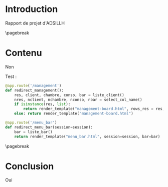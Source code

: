 # Introduction
Rapport de projet d'ADSILLH

\pagebreak
# Contenu
Non

Test :

```python
@app.route('/management')
def redirect_management():
    res, client, chambre, conso, bar = liste_client()
    nres, nclient, nchambre, nconso, nbar = select_col_name()
    if isinstance(res, list):
        return render_template("management-board.html", rows_res = res, rows_client = client, rows_chambre = chambre, rows_conso = conso, rows_bar = bar, nres= nres, nclient = nclient, nchambre= nchambre, nconso =nconso, nbar= nbar )
    else: return render_template("management-board.html")

@app.route('/menu_bar')
def redirect_menu_bar(session=session):
    bar = liste_bar()
    return render_template("menu_bar.html", session=session, bar=bar)
```

\pagebreak
# Conclusion
Oui
